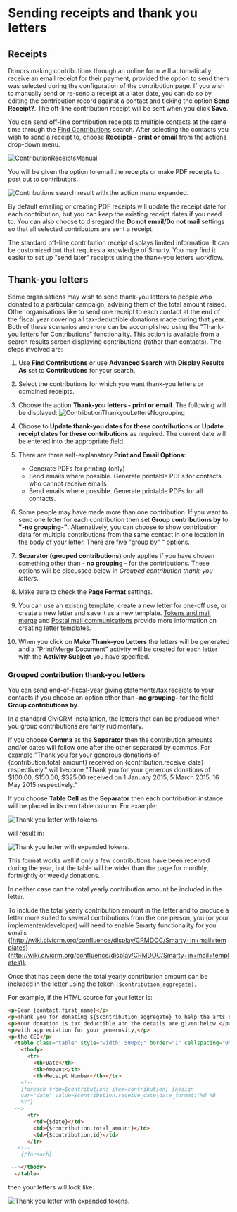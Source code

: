 # Sending receipts and thank you letters

## Receipts

Donors making contributions through an online form will automatically
receive an email receipt for their payment, provided the option to send
them was selected during the configuration of the contribution page. If
you wish to manually send or re-send a receipt at a later date, you can
do so by editing the contribution record against a contact and
ticking the option **Send Receipt?**. The off-line contribution receipt will be
sent when you click **Save**.

You can send off-line contribution receipts to multiple contacts at the same
time through the [Find Contributions](/contributions/finding-and-viewing-contributions)
search. After selecting the contacts you wish to send a receipt to, choose
**Receipts - print or email** from the actions drop-down menu.

![ContributionReceiptsManual](/img/civicontribute-receipts-manual.png)

You will be given the option to email the receipts or make PDF receipts
to post out to contributors.

![Contributions search result with the action menu expanded.](/img/Print_contribution_receipt_options.png)

By default emailing or creating PDF receipts will update the receipt
date for each contribution, but you can keep the existing receipt dates
if you need to. You can also choose to disregard the **Do not email/Do
not mail** settings so that all selected contributors are sent a receipt.

The standard off-line contribution receipt displays limited information. It can
be customized but that requires a knowledge of Smarty. You may find it easier
to set up "send later" receipts using the thank-you letters workflow.

## Thank-you letters

Some organisations may wish to send thank-you letters to people who
donated to a particular campaign, advising them of the total amount
raised. Other organisations like to send one receipt to each contact at
the end of the fiscal year covering all tax-deductible donations made
during that year. Both of these scenarios and more can be accomplished
using the "Thank-you letters for Contributions" functionality. This
action is available from a search results screen displaying
contributions (rather than contacts). The steps involved are:

1.  Use **Find Contributions** or use **Advanced Search** with **Display
    Results As** set to **Contributions** for your search.
2.  Select the contributions for which you want thank-you letters or
    combined receipts.
3.  Choose the action **Thank-you letters - print or email**. The
    following will be displayed:
    ![ContributionThankyouLettersNogrouping](/img/civicontribute-thank-you-letters-no-grouping.png)
4.  Choose to **Update thank-you dates for these contributions** or
    **Update receipt dates for these contributions** as required. The
    current date will be entered into the appropriate field.
    
5.  There are three self-explanatory **Print and Email Options**:
    -   Generate PDFs for printing (only)
    -   Send emails where possible. Generate printable PDFs for contacts
        who cannot receive emails
    -   Send emails where possible. Generate printable PDFs for all
        contacts.

6.  Some people may have made more than one contribution. If you want
    to send one letter for each contribution then set **Group
    contributions by** to **"-no grouping-"**. Alternatively, you can
    choose to show contribution data for multiple contributions from the
    same contact in one location in the body of your letter. There are
    five "group by" " options.
7.  **Separator (grouped contributions)** only applies if you have
    chosen something other than **- no grouping -** for the
    contributions. These options will be discussed below in *Grouped contribution thank-you letters*.
8.  Make sure to check the **Page Format** settings.
9.  You can use an existing template, create a new letter for one-off
    use, or create a new letter and save it as a new template.
    [Tokens and mail merge](/common-workflows/tokens-and-mail-merge.md) and
    [Postal mail communications](/common-workflows/postal-mail-communications.md)
    provide more information on creating letter templates.
10. When you click on **Make Thank-you Letters** the letters will be
    generated and a "Print/Merge Document" activity will be created for each
    letter with the **Activity Subject** you have specified.

### Grouped contribution thank-you letters

You can send end-of-fiscal-year giving statements/tax receipts to your contacts
 if you choose an option other than **-no grouping-** for the field
 **Group contributions by**.

In a standard CiviCRM installation, the letters that can be produced
when you group contributions are fairly rudimentary.

If you choose **Comma** as the **Separator** then the contribution
amounts and/or dates will follow one after the other separated by
commas. For example "Thank you for your generous donations of
{contribution.total_amount} received on {contribution.receive_date}
respectively." will become "Thank you for your generous donations of
$100.00, $150.00, $325.00 received on 1 January 2015, 5 March 2015,
16 May 2015 respectively."

If you choose **Table Cell** as the **Separator** then each contribution
instance will be placed in its own table column. For example:

![Thank you letter with tokens.](/img/thank_you_letters_as_table_template.png)

will result in:

![Thank you letter with expanded tokens.](/img/thank_you_letters_as_table_1.png)

This format works well if only a few contributions have been received
during the year, but the table will be wider than the page for monthly,
fortnightly or weekly donations.

In neither case can the total yearly contribution amount be included in
the letter.

To include the total yearly contribution amount in the letter and to
produce a letter more suited to several contributions from the one
person, you (or your implementer/developer) will need to enable Smarty
functionality for you emails
([http://wiki.civicrm.org/confluence/display/CRMDOC/Smarty+in+mail+templates](http://wiki.civicrm.org/confluence/display/CRMDOC/Smarty+in+mail+templates)).

Once that has been done the total yearly contribution amount can be
included in the letter using the token `{$contribution_aggregate}`.

For example, if the HTML source for your letter is:

```html
<p>Dear {contact.first_name}</p>
<p>Thank you for donating ${$contribution_aggregate} to help the arts during the 2014 financial year</p>
<p>Your donation is tax deductible and the details are given below.</p>
<p>with appreciation for your generosity,</p>
<p>the CEO</p>
  <table class="table" style="width: 500px;" border="1" cellspacing="0" cellpadding="2" align="left">
    <tbody>
      <tr>
        <th>Date</th>
        <th>Amount</th>
        <th>Receipt Number</th></tr>
    <!--
    {foreach from=$contributions item=contribution} {assign
    var="date" value=$contribution.receive_date|date_format:"%d %B
    %Y"}
  -->
      <tr>
        <td>{$date}</td>
        <td>{$contribution.total_amount}</td>
        <td>{$contribution.id}</td>
      </tr>
   <!--
    {/foreach}

 --></tbody>
  </table>
```
then your letters will look like:

![Thank you letter with expanded tokens.](/img/thank_you_letters_as_with_smarty_enabled_2.png)
